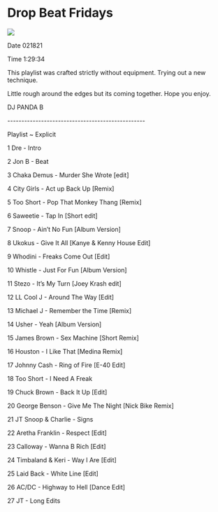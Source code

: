 **Drop Beat Fridays**
=====================

![](https://thumbnailer.mixcloud.com/unsafe/120x120/extaudio/8/e/f/4/f799-7fd8-4dc9-9640-1d2368700543)

Date 021821

Time 1:29:34

This playlist was crafted strictly without equipment. Trying out a new
technique.

Little rough around the edges but its coming together. Hope you enjoy.

DJ PANDA B

\-------------------------------------------------

Playlist \~ Explicit

1 Dre - Intro

2 Jon B - Beat

3 Chaka Demus - Murder She Wrote [edit]

4 City Girls - Act up Back Up [Remix]

5 Too Short - Pop That Monkey Thang [Remix]

6 Saweetie - Tap In [Short edit]

7 Snoop - Ain’t No Fun [Album Version]

8 Ukokus - Give It All [Kanye & Kenny House Edit]

9 Whodini - Freaks Come Out [Edit]

10 Whistle - Just For Fun [Album Version]

11 Stezo - It’s My Turn [Joey Krash edit]

12 LL Cool J - Around The Way [Edit]

13 Michael J - Remember the Time [Remix]

14 Usher - Yeah [Album Version]

15 James Brown - Sex Machine [Short Remix]

16 Houston - I Like That [Medina Remix]

17 Johnny Cash - Ring of Fire [E-40 Edit]

18 Too Short - I Need A Freak

19 Chuck Brown - Back It Up [Edit]

20 George Benson - Give Me The Night [Nick Bike Remix]

21 JT Snoop & Charlie - Signs

22 Aretha Franklin - Respect [Edit]

23 Calloway - Wanna B Rich [Edit]

24 Timbaland & Keri - Way I Are [Edit]

25 Laid Back - White Line [Edit]

26 AC/DC - Highway to Hell [Dance Edit]

27 JT - Long Edits

 

 

 
